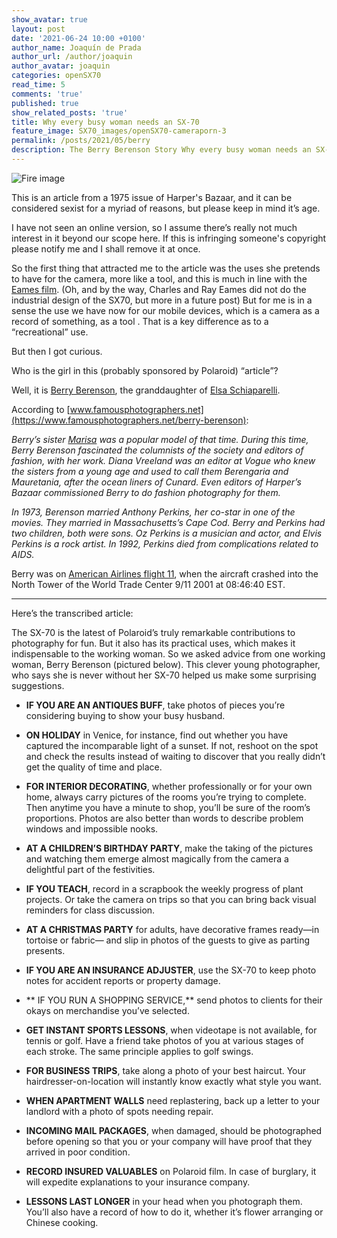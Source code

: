 ```yaml
---
show_avatar: true
layout: post
date: '2021-06-24 10:00 +0100'
author_name: Joaquín de Prada
author_url: /author/joaquin
author_avatar: joaquin
categories: openSX70
read_time: 5
comments: 'true'
published: true
show_related_posts: 'true'
title: Why every busy woman needs an SX-70
feature_image: SX70_images/openSX70-cameraporn-3
permalink: /posts/2021/05/berry
description: The Berry Berenson Story Why every busy woman needs an SX-70
---
```

![Fire image]({{site.url}}/{{site.baseurl}}img/2021/06/berry_berenson.jpg)

This is an article from a 1975 issue of Harper's Bazaar, and it can be considered sexist for a myriad of reasons, but please keep in mind it’s age.

I have not seen an online version, so I assume there’s really not much interest in it beyond our scope here. If this is infringing someone's copyright please notify me and I shall remove it at once.

So the first thing that attracted me to the article was the uses she pretends to have for the camera, more like a tool, and this is much in line with the [Eames film](https://www.eamesoffice.com/the-work/sx-70-polaroid/). (Oh, and by the way, Charles and Ray Eames did not do the industrial design of the SX70, but more in a future post) But for me is in a sense the use we have now for our mobile devices, which is a camera as a record of something, as a tool . That is a key difference as to a “recreational” use.

But then I got curious.

Who is the girl in this (probably sponsored by Polaroid) “article”?
 
Well, it is [Berry Berenson](https://en.wikipedia.org/wiki/Berry_Berenson), the granddaughter of [Elsa Schiaparelli](https://en.wikipedia.org/wiki/Elsa_Schiaparelli).

According to [www.famousphotographers.net](https://www.famousphotographers.net/berry-berenson):

*Berry’s sister [Marisa](https://en.wikipedia.org/wiki/Marisa_Berenson) was a popular model of that time. During this time, Berry Berenson fascinated the columnists of the society and editors of fashion, with her work.  Diana Vreeland was an editor at Vogue who knew the sisters from a young age and used to call them Berengaria and Mauretania, after the ocean liners of Cunard. Even editors of Harper’s Bazaar commissioned Berry to do fashion photography for them.*

*In 1973, Berenson married Anthony Perkins, her co-star in one of the movies. They married in Massachusetts’s Cape Cod. Berry and Perkins had two children, both were sons. Oz Perkins is a musician and actor, and Elvis Perkins is a rock artist. In 1992, Perkins died from complications related to AIDS.*

Berry was on [American Airlines flight 11](https://en.wikipedia.org/wiki/American_Airlines_Flight_11), when the aircraft crashed into the North Tower of the World Trade Center 9/11 2001 at 08:46:40 EST. 

-----

Here’s the transcribed article:

The SX-70 is the latest of Polaroid’s truly remarkable contributions to photography for fun. But it also has its practical uses, which makes it indispensable to the working woman. So we asked advice from one working woman, Berry Berenson (pictured below). This clever young photographer, who says she is never without her SX-70 helped us make some surprising suggestions.


 - **IF YOU ARE AN ANTIQUES BUFF**, take photos of pieces you’re considering buying to show your busy husband.

 - **ON HOLIDAY** in Venice, for instance, find out whether you have captured the incomparable light of a sunset. If not, reshoot on the spot and check the results instead of waiting to discover that you really didn’t get the quality of time and place.

 - **FOR INTERIOR DECORATING**, whether professionally or for your own home, always carry pictures of the rooms you’re trying to complete. Then anytime you have a minute to shop, you’ll be sure of the room’s proportions. Photos are also better than words to describe problem windows and impossible nooks.

 - **AT A CHILDREN’S BIRTHDAY PARTY**, make the taking of the pictures and watching them emerge almost magically from the camera a delightful part of the festivities.

 - **IF YOU TEACH**, record in a scrapbook the weekly progress of plant projects. Or take the camera on trips so that you can bring back visual reminders for class discussion.

 - **AT A CHRISTMAS PARTY** for adults, have decorative frames ready—in tortoise or fabric— and slip in photos of the guests to give as parting presents.

 - **IF YOU ARE AN INSURANCE ADJUSTER**, use the SX-70 to keep photo notes for accident reports or property damage. 
 
 - ** IF YOU RUN A SHOPPING SERVICE,** send photos to clients for their okays on merchandise you’ve selected.

 - **GET INSTANT SPORTS LESSONS**, when videotape is not available, for tennis or golf. Have a friend take photos of you at various stages of each stroke. The same principle applies to golf swings.

 - **FOR BUSINESS TRIPS**, take along a photo of your best haircut. Your hairdresser-on-location will instantly know exactly what style you want. 

 - **WHEN APARTMENT WALLS** need replastering, back up a letter to your landlord with a photo of spots needing repair. 

 - **INCOMING MAIL PACKAGES**, when damaged, should be photographed before opening so that you or your company will have proof that they arrived in poor condition.

 - **RECORD INSURED VALUABLES** on Polaroid film. In case of burglary, it will expedite explanations to your insurance company.

 - **LESSONS LAST LONGER** in your head when you photograph them. You’ll also have a record of how to do it, whether it’s flower arranging or Chinese cooking.

